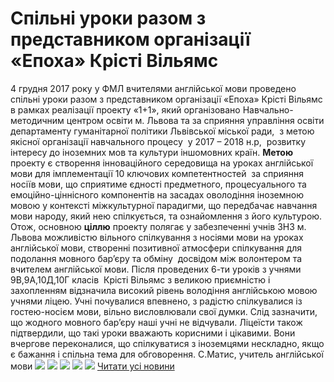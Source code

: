 
# Спільні уроки разом з представником організації &#171;Епоха&#187; Крісті Вільямс
4 грудня 2017 року у ФМЛ вчителями англійської мови проведено спільні уроки разом з представником організації «Епоха» Крісті Вільямс в рамках реалізації проекту «1+1», який організовано Навчально-методичним центром освіти м. Львова та за сприяння управління освіти департаменту гуманітарної політики Львівської міської ради,  з метою  якісної організації навчального процесу  у 2017 – 2018 н.р,  розвитку інтересу до іноземних мов та культури іншомовних країн.
**Метою** проекту є створення інноваційного середовища на уроках англійської мови для імплементації 10 ключових компетентностей  за сприяння носіїв мови, що сприятиме єдності предметного, процесуального та емоційно-ціннісного компонентів на засадах оволодіння іноземною мовою у контексті міжкультурної парадигми, що передбачає навчання мови народу, який нею спілкується, та ознайомлення з його культурою.
Отож, основною **ціллю** проекту полягає у забезпеченні учнів ЗНЗ м. Львова можливістю вільного спілкування з носіями мови на уроках англійської мови, створенні позитивної атмосфери спілкування для подолання мовного бар’єру та обміну  досвідом між волонтером та вчителем англійської мови.
Після проведених 6-ти уроків з учнями 9В,9А,10Д,10Г класів  Крісті Вільямс з великою приємністю і захопленням відзначила високий рівень володіння англійською мовою учнями ліцею. Учні почувалися впевнено, з радістю спілкувалися із гостею-носієм мови, вільно висловлювали свої думки. Слід зазначити, що жодного мовного бар’єру наші учні не відчували.
Ліцеїсти також підтвердили, що такі уроки вважають корисними і цікавими. Вони вчергове переконалися, що спілкуватися з іноземцями нескладно, якщо є бажання і спільна тема для обговорення.
С.Матис, учитель англійської мови
![](/images/спільні-уроки-разом-з-представником-організації-епоха/20171204_085059.jpg)
![](/images/спільні-уроки-разом-з-представником-організації-епоха/20171204_085237.jpg)
![](/images/спільні-уроки-разом-з-представником-організації-епоха/20171204_091857.jpg)
![](/images/спільні-уроки-разом-з-представником-організації-епоха/20171204_091912.jpg)
![](/images/спільні-уроки-разом-з-представником-організації-епоха/20171204_101158.jpg)
[Читати усі новини](/news)
       